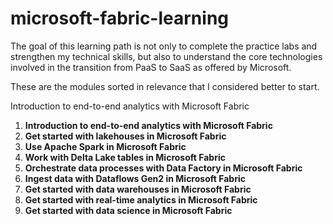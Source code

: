 # microsoft-fabric-learning
The goal of this learning path is not only to complete the practice labs and strengthen my technical skills, but also to understand the core technologies involved in the transition from PaaS to SaaS as offered by Microsoft.

These are the modules sorted in relevance that I considered better to start. 

Introduction to end-to-end analytics with Microsoft Fabric

1. **Introduction to end-to-end analytics with Microsoft Fabric**
2. **Get started with lakehouses in Microsoft Fabric**
3. **Use Apache Spark in Microsoft Fabric**
4. **Work with Delta Lake tables in Microsoft Fabric**
5. **Orchestrate data processes with Data Factory in Microsoft Fabric**
6. **Ingest data with Dataflows Gen2 in Microsoft Fabric**
7. **Get started with data warehouses in Microsoft Fabric**
8. **Get started with real-time analytics in Microsoft Fabric**
9. **Get started with data science in Microsoft Fabric**
